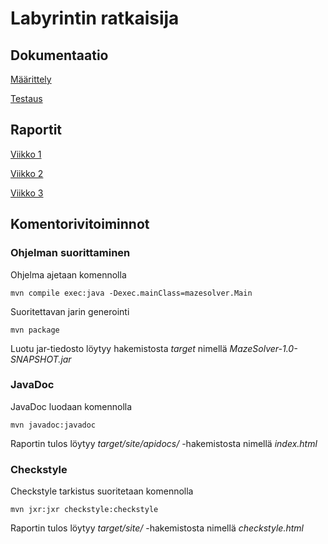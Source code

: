 # Labyrintin ratkaisija

## Dokumentaatio

[Määrittely](https://github.com/jarkmaen/maze-solver/blob/master/Dokumentaatio/maarittely.md)

[Testaus](https://github.com/jarkmaen/maze-solver/blob/master/Dokumentaatio/testaus.md)

## Raportit

[Viikko 1](https://github.com/jarkmaen/maze-solver/blob/master/Dokumentaatio/viikkoraportti1.md)

[Viikko 2](https://github.com/jarkmaen/maze-solver/blob/master/Dokumentaatio/viikkoraportti2.md)

[Viikko 3](https://github.com/jarkmaen/maze-solver/blob/master/Dokumentaatio/viikkoraportti3.md)

## Komentorivitoiminnot

### Ohjelman suorittaminen

Ohjelma ajetaan komennolla

```
mvn compile exec:java -Dexec.mainClass=mazesolver.Main
```

Suoritettavan jarin generointi

```
mvn package
```

Luotu jar-tiedosto löytyy hakemistosta _target_ nimellä _MazeSolver-1.0-SNAPSHOT.jar_

### JavaDoc

JavaDoc luodaan komennolla

```
mvn javadoc:javadoc
```

Raportin tulos löytyy _target/site/apidocs/_ -hakemistosta nimellä _index.html_

### Checkstyle

Checkstyle tarkistus suoritetaan komennolla

```
mvn jxr:jxr checkstyle:checkstyle
```

Raportin tulos löytyy _target/site/_ -hakemistosta nimellä _checkstyle.html_
